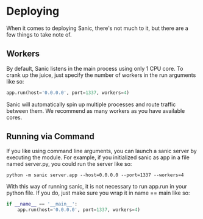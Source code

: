 # Deploying

When it comes to deploying Sanic, there's not much to it, but there are
a few things to take note of.

## Workers

By default, Sanic listens in the main process using only 1 CPU core.
To crank up the juice, just specify the number of workers in the run
arguments like so:

```python
app.run(host='0.0.0.0', port=1337, workers=4)
```

Sanic will automatically spin up multiple processes and route
traffic between them.  We recommend as many workers as you have
available cores.

## Running via Command

If you like using command line arguments, you can launch a sanic server
by executing the module.  For example, if you initialized sanic as
app in a file named server.py, you could run the server like so:

`python -m sanic server.app --host=0.0.0.0 --port=1337 --workers=4`

With this way of running sanic, it is not necessary to run app.run in
your python file.  If you do, just make sure you wrap it in name == main
like so:

```python
if __name__ == '__main__':
    app.run(host='0.0.0.0', port=1337, workers=4)
```